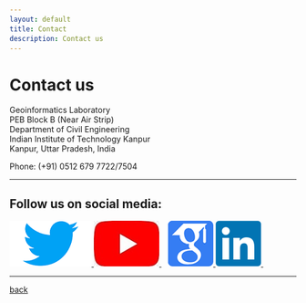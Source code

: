 ```yaml
---
layout: default
title: Contact
description: Contact us
---
```


# Contact us <br>

Geoinformatics Laboratory <br>
PEB Block B (Near Air Strip)<br>
Department of Civil Engineering<br>
Indian Institute of Technology Kanpur<br>
Kanpur, Uttar Pradesh, India<br>

Phone: (+91) 0512 679 7722/7504

---

## Follow us on social media:

<a href="https://twitter.com/GI_IITK" target="_blank">
  <img src="/assets/img/twitter.png" alt="Twitter">
</a>
<a href="https://www.youtube.com/channel/UCrksOY9YCPSOKnsR_viVokg" target="_blank">
  <img src="/assets/img/youtube.png" alt="YouTube">
</a>
&ensp;
<a href="https://scholar.google.com/citations?hl=en&user=n1U-zvkAAAAJ" target="_blank">
  <img src="/assets/img/google_scholar.png" alt="Google Scholar">
</a>
<a href="https://linkedin.com/GI_IITK" target="_blank">
  <img src="/assets/img/LinkedIn_logo_initials.png" alt="LinkedIn" style="width: 80px; height: 80px;">
</a>
&ensp;

---

[back](./)
